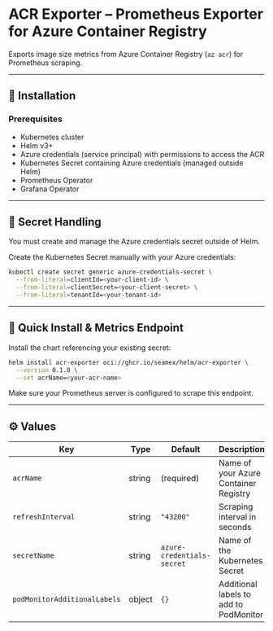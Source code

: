 # ACR Exporter – Prometheus Exporter for Azure Container Registry

Exports image size metrics from Azure Container Registry (`az acr`) for Prometheus scraping.

---

## 🚀 Installation

### Prerequisites

- Kubernetes cluster  
- Helm v3+  
- Azure credentials (service principal) with permissions to access the ACR  
- Kubernetes Secret containing Azure credentials (managed outside Helm)  
- Prometheus Operator
- Grafana Operator

---

## 🔐 Secret Handling

You must create and manage the Azure credentials secret outside of Helm.

Create the Kubernetes Secret manually with your Azure credentials:

```bash
kubectl create secret generic azure-credentials-secret \
  --from-literal=clientId=<your-client-id> \
  --from-literal=clientSecret=<your-client-secret> \
  --from-literal=tenantId=<your-tenant-id>
````

---

## 🧭 Quick Install & Metrics Endpoint

Install the chart referencing your existing secret:

```bash
helm install acr-exporter oci://ghcr.io/seamex/helm/acr-exporter \
  --version 0.1.0 \
  --set acrName=<your-acr-name>
```

Make sure your Prometheus server is configured to scrape this endpoint.

---

## ⚙️ Values

| Key                      | Type   | Default                   | Description                             |
|--------------------------|--------|---------------------------|---------------------------------------|
| `acrName`                | string | (required)                | Name of your Azure Container Registry |
| `refreshInterval`        | string | `"43200"`                 | Scraping interval in seconds           |
| `secretName`             | string | `azure-credentials-secret`| Name of the Kubernetes Secret          |
| `podMonitorAdditionalLabels` | object | `{}`                     | Additional labels to add to PodMonitor |
